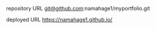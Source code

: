 repository URL
git@github.com:namahage1/myportfolio.git


deployed URL
https://namahage1.github.io/
